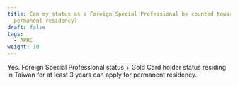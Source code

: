 ```yaml
---
title: Can my status as a Foreign Special Professional be counted towards my
  permanent residency?
draft: false
tags:
  - APRC
weight: 10
---
```

Yes. Foreign Special Professional status + Gold Card holder status residing in Taiwan for at least 3 years can apply for permanent residency.